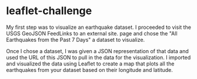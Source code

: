 # leaflet-challenge

My first step was to visualize an earthquake dataset. I proceeded to visit the USGS GeoJSON FeedLinks to an external site. page and chose the "All Earthquakes from the Past 7 Days" a dataset to visualize.

Once I chose a dataset, I was given a JSON representation of that data and used the URL of this JSON to pull in the data for the visualization. I imported and visualized the data using Leaflet to create a map that plots all the earthquakes from your dataset based on their longitude and latitude.
